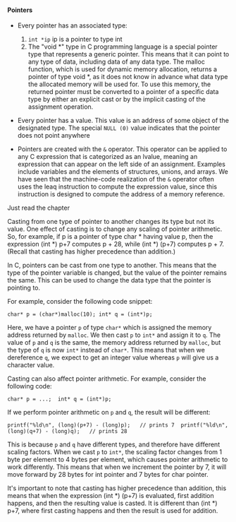 #### Pointers
- Every pointer has an associated type:
	1) `int *ip`
	  ip is a pointer to type int
	2) The "void \*" type in C programming language is a special pointer type that represents a generic pointer. This means that it can point to any type of data, including data of any data type. The malloc function, which is used for dynamic memory allocation, returns a pointer of type void *, as it does not know in advance what data type the allocated memory will be used for. To use this memory, the returned pointer must be converted to a pointer of a specific data type by either an explicit cast or by the implicit casting of the assignment operation. 
- Every pointer has a value. This value is an address of some object of the designated type. The special `NULL (0)` value indicates that the pointer does not point anywhere

- Pointers are created with the `&` operator. This operator can be applied to any C expression that is categorized as an lvalue, meaning an expression that can appear on the left side of an assignment. Examples include variables and the elements of structures, unions, and arrays. We have seen that the machine-code realization of the `&` operator often uses the leaq instruction to compute the expression value, since this instruction is designed to compute the address of a memory reference.

Just read the chapter

Casting from one type of pointer to another changes its type but not its value. One effect of casting is to change any scaling of pointer arithmetic. So, for example, if p is a pointer of type char * having value p, then the expression (int *) p+7 computes p + 28, while (int *) (p+7) computes p + 7. (Recall that casting has higher precedence than addition.)

In C, pointers can be cast from one type to another. This means that the type of the pointer variable is changed, but the value of the pointer remains the same. This can be used to change the data type that the pointer is pointing to.

For example, consider the following code snippet:


`char* p = (char*)malloc(10);
int* q = (int*)p;`

Here, we have a pointer `p` of type `char*` which is assigned the memory address returned by `malloc`. We then cast `p` to `int*` and assign it to `q`. The value of `p` and `q` is the same, the memory address returned by `malloc`, but the type of `q` is now `int*` instead of `char*`. This means that when we dereference `q`, we expect to get an integer value whereas `p` will give us a character value.

Casting can also affect pointer arithmetic. For example, consider the following code:


`char* p = ...; 
int* q = (int*)p;`

If we perform pointer arithmetic on `p` and `q`, the result will be different:


`printf("%ld\n", (long)(p+7) - (long)p);   // prints 7 
printf("%ld\n", (long)(q+7) - (long)q);   // prints 28`

This is because `p` and `q` have different types, and therefore have different scaling factors. When we cast `p` to `int*`, the scaling factor changes from 1 byte per element to 4 bytes per element, which causes pointer arithmetic to work differently. This means that when we increment the pointer by 7, it will move forward by 28 bytes for int pointer and 7 bytes for char pointer.

It's important to note that casting has higher precedence than addition, this means that when the expression (int *) (p+7) is evaluated, first addition happens, and then the resulting value is casted. It is different than (int *) p+7, where first casting happens and then the result is used for addition.